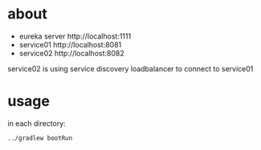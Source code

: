 # about

* eureka server http://localhost:1111
* service01 http://localhost:8081
* service02 http://localhost:8082

service02 is using service discovery loadbalancer to connect to service01

# usage
in each directory:
```
../gradlew bootRun
